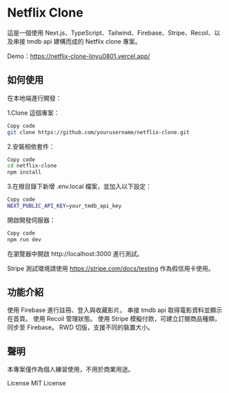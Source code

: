 # Netflix Clone

這是一個使用 Next.js、TypeScript、Tailwind、Firebase、Stripe、Recoil、以及串接 tmdb api 建構而成的 Netflix clone 專案。

Demo：https://netflix-clone-linyu0801.vercel.app/

## 如何使用

在本地端進行開發：

1.Clone 這個專案：

```bash
Copy code
git clone https://github.com/yourusername/netflix-clone.git
```

2.安裝相依套件：

```bash
Copy code
cd netflix-clone
npm install
```

3.在根目錄下新增 .env.local 檔案，並加入以下設定：

```bash
Copy code
NEXT_PUBLIC_API_KEY=your_tmdb_api_key
```

開啟開發伺服器：

```bash
Copy code
npm run dev
```

在瀏覽器中開啟 http://localhost:3000 進行測試。

Stripe 測試環境請使用 https://stripe.com/docs/testing 作為假信用卡使用。

## 功能介紹

使用 Firebase 進行註冊、登入與收藏影片。
串接 tmdb api 取得電影資料並顯示在首頁。
使用 Recoil 管理狀態。
使用 Stripe 模擬付款，可建立訂閱商品種類，同步至 Firebase。
RWD 切版，支援不同的裝置大小。

## 聲明

本專案僅作為個人練習使用，不用於商業用途。

License
MIT License

